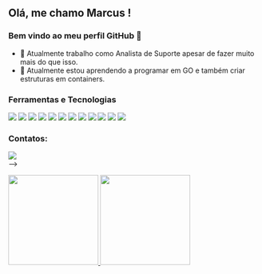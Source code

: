 ## Olá, me chamo Marcus ! 
### Bem vindo ao meu perfil GitHub 👋

- 🔭 Atualmente trabalho como Analista de Suporte apesar de fazer muito mais do que isso.
- 🌱 Atualmente estou aprendendo a programar em GO e também criar estruturas em containers.



### Ferramentas e Tecnologias
<!-- retirados https://devicon.dev/ -->
 <img src="https://cdn.jsdelivr.net/gh/devicons/devicon/icons/bash/bash-plain.svg" />
 <img src="https://cdn.jsdelivr.net/gh/devicons/devicon/icons/debian/debian-original-wordmark.svg" />
 <img src="https://cdn.jsdelivr.net/gh/devicons/devicon/icons/docker/docker-original-wordmark.svg" />
 <img src="https://cdn.jsdelivr.net/gh/devicons/devicon/icons/git/git-plain-wordmark.svg" />
 <img src="https://cdn.jsdelivr.net/gh/devicons/devicon/icons/javascript/javascript-original.svg" />
 <img src="https://cdn.jsdelivr.net/gh/devicons/devicon/icons/markdown/markdown-original.svg" />
 <img src="https://cdn.jsdelivr.net/gh/devicons/devicon/icons/mysql/mysql-original.svg" />
 <img src="https://cdn.jsdelivr.net/gh/devicons/devicon/icons/postgresql/postgresql-original-wordmark.svg" />
 <img src="https://cdn.jsdelivr.net/gh/devicons/devicon/icons/raspberrypi/raspberrypi-original-wordmark.svg" />
 <img src="https://cdn.jsdelivr.net/gh/devicons/devicon/icons/redis/redis-original.svg" />
 <img src="https://cdn.jsdelivr.net/gh/devicons/devicon/icons/trello/trello-plain.svg" />
 <img src="https://cdn.jsdelivr.net/gh/devicons/devicon/icons/go/go-original-wordmark.svg" />


### Contatos:
<a href="https://www.linkedin.com/in/marcuszani/" target="_blank"><img src="https://img.shields.io/badge/-LinkedIn-%230077B5?style=for-the-badge&logo=linkedin&logoColor=white" target="_blank"></a>   
-->

<div>
<a href="https://github.com/marcuszani">
<img height="180em" src="https://github-readme-stats.vercel.app/api/top-langs/?username=seu-usuário-aqui&layout=compact&langs_count=7&theme=dracula"/>
<img height="180em" src="https://github-readme-stats.vercel.app/api?username=seu-usuário-aqui&show_icons=true&theme=dracula&include_all_commits=true&count_private=true"/>
</div>
